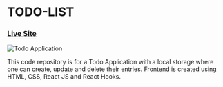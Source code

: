 # TODO-LIST

### [Live Site](https://endearing-palmier-f187ec.netlify.app/)

![Todo Application](https://user-images.githubusercontent.com/71623963/160159586-7d5ee8ef-4260-4988-9eaa-1ff0821eb72a.png)

This code repository is for a Todo Application with a local storage where one can create, update and delete their entries.
Frontend is created using HTML, CSS, React JS and React Hooks.
